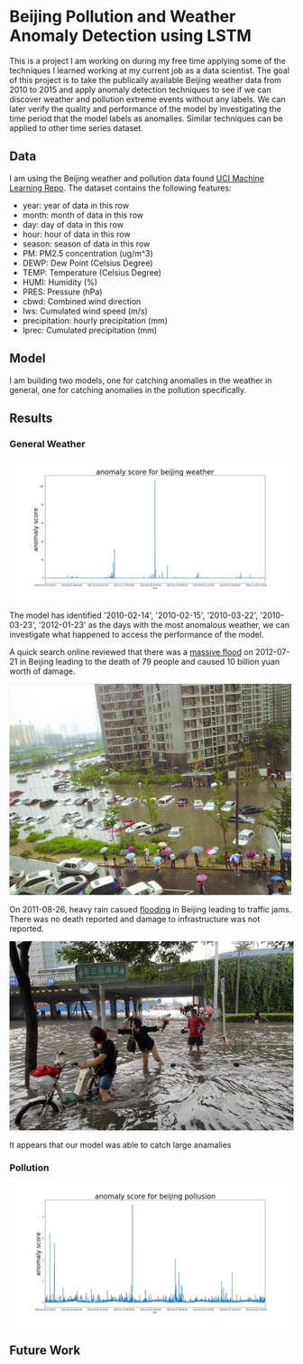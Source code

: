 
# Beijing Pollution and Weather Anomaly Detection using LSTM
 
This is a project I am working on during my free time applying some of the techniques I learned working at my current job as a data scientist. The goal of this project is to take the publically available Beijing weather data from 2010 to 2015 and apply anomaly detection techniques to see if we can discover weather and pollution extreme events without any labels. We can later verify the quality and performance of the model by investigating the time period that the model labels as anomalies. Similar techniques can be applied to other time series dataset.

## Data

I am using the Beijing weather and pollution data found [UCI Machine Learning Repo](https://archive.ics.uci.edu/ml/datasets/PM2.5+Data+of+Five+Chinese+Cities). The dataset contains the following features:
* year: year of data in this row 
* month: month of data in this row 
* day: day of data in this row 
* hour: hour of data in this row 
* season: season of data in this row 
* PM: PM2.5 concentration (ug/m^3) 
* DEWP: Dew Point (Celsius Degree) 
* TEMP: Temperature (Celsius Degree) 
* HUMI: Humidity (%) 
* PRES: Pressure (hPa) 
* cbwd: Combined wind direction 
* Iws: Cumulated wind speed (m/s) 
* precipitation: hourly precipitation (mm) 
* Iprec: Cumulated precipitation (mm)

## Model

I am building two models, one for catching anomalies in the weather in general, one for catching anomalies in the pollution specifically. 

## Results

### General Weather 
![result weather](images/weather_train.png)

The model has identified '2010-02-14', '2010-02-15', '2010-03-22', '2010-03-23', '2012-01-23' as the days with the most anomalous weather, we can investigate what happened to access the performance of the model.

A quick search online reviewed that there was a [massive flood](https://en.wikipedia.org/wiki/July_2012_Beijing_flood) on 2012-07-21 in Beijing leading to the death of 79 people and caused 10 billion yuan worth of damage.

![2012 flood](images/2012flood.jpeg)

On 2011-08-26, heavy rain casued [flooding](http://www.chinadaily.com.cn/photo/2011-08/26/content_13198082.htm) in Beijing leading to traffic jams. There was no death reported and damage to infrastructure was not reported.

![2011 heavy rain](images/2012heavyrain.jpg)

It appears that our model was able to catch large anamalies


### Pollution 
![result pollution](images/pollution_train.png)

## Future Work
